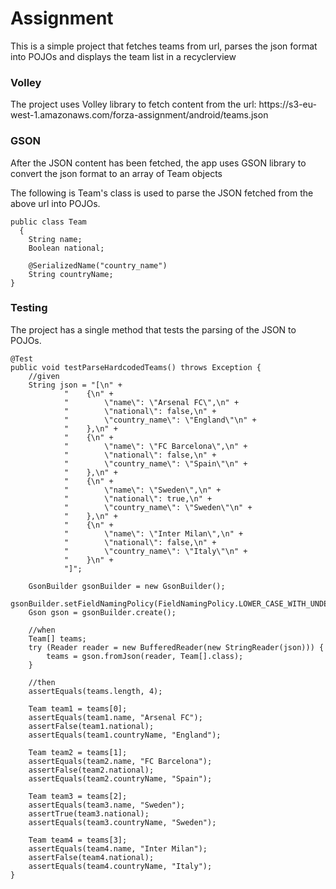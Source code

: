 # Assignment
This is a simple project that fetches teams from url, parses the json format into POJOs and displays the team list in a recyclerview

<h3>Volley</h3>
The project uses Volley library to fetch content from the url: https://s3-eu-west-1.amazonaws.com/forza-assignment/android/teams.json

<h3>GSON</h3>
After the JSON content has been fetched, the app uses GSON library to convert the json format to an array of Team objects

The following is Team's class is used to parse the JSON fetched from the above url into POJOs. 

```
public class Team 
  {
    String name;
    Boolean national;

    @SerializedName("country_name")
    String countryName;
}
```

<h3>Testing</h3>
The project has a single method that tests the parsing of the JSON to POJOs.

```
@Test
public void testParseHardcodedTeams() throws Exception {
    //given
    String json = "[\n" +
            "    {\n" +
            "        \"name\": \"Arsenal FC\",\n" +
            "        \"national\": false,\n" +
            "        \"country_name\": \"England\"\n" +
            "    },\n" +
            "    {\n" +
            "        \"name\": \"FC Barcelona\",\n" +
            "        \"national\": false,\n" +
            "        \"country_name\": \"Spain\"\n" +
            "    },\n" +
            "    {\n" +
            "        \"name\": \"Sweden\",\n" +
            "        \"national\": true,\n" +
            "        \"country_name\": \"Sweden\"\n" +
            "    },\n" +
            "    {\n" +
            "        \"name\": \"Inter Milan\",\n" +
            "        \"national\": false,\n" +
            "        \"country_name\": \"Italy\"\n" +
            "    }\n" +
            "]";

    GsonBuilder gsonBuilder = new GsonBuilder();
    gsonBuilder.setFieldNamingPolicy(FieldNamingPolicy.LOWER_CASE_WITH_UNDERSCORES);
    Gson gson = gsonBuilder.create();

    //when
    Team[] teams;
    try (Reader reader = new BufferedReader(new StringReader(json))) {
        teams = gson.fromJson(reader, Team[].class);
    }

    //then
    assertEquals(teams.length, 4);

    Team team1 = teams[0];
    assertEquals(team1.name, "Arsenal FC");
    assertFalse(team1.national);
    assertEquals(team1.countryName, "England");

    Team team2 = teams[1];
    assertEquals(team2.name, "FC Barcelona");
    assertFalse(team2.national);
    assertEquals(team2.countryName, "Spain");

    Team team3 = teams[2];
    assertEquals(team3.name, "Sweden");
    assertTrue(team3.national);
    assertEquals(team3.countryName, "Sweden");

    Team team4 = teams[3];
    assertEquals(team4.name, "Inter Milan");
    assertFalse(team4.national);
    assertEquals(team4.countryName, "Italy");
} 
```
